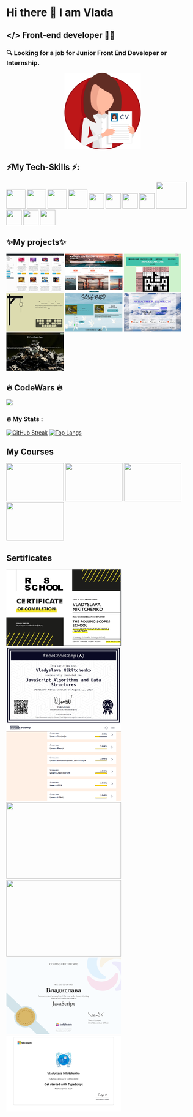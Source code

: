 # Hi there 👋 I am Vlada
## </> Front-end developer 👩‍💻
### 🔍 Looking for a job for Junior Front End Developer or Internship.
<p align="center"><a target="_blank" href="https://vlaru.github.io/rsschool-cv/src/index.html"><img src="./sources/cv_PNG1.png" width="200" height="200"></a></p>

<div background-color="#f03c15">
  <h2> ⚡My Tech-Skills ⚡:</h2>
    <div>
      <img src="https://cdn.iconscout.com/icon/free/png-256/free-html-59-225995.png?f=webp&w=256" width=50 height=50>
      <img src="https://cdn.iconscout.com/icon/free/png-256/free-css-38-226095.png?f=webp&w=256" width=50 height=50>
      <img src="https://cdn.iconscout.com/icon/free/png-256/free-node-6-226036.png?f=webp&w=256" width=50 height=50>
      <img src='https://cdn.iconscout.com/icon/free/png-256/free-javascript-2038874-1720087.png?f=webp&w=256' width=50 height=50>
      <img src="https://cdn.iconscout.com/icon/free/png-256/free-react-4-1175110.png?f=webp&w=256" width=40 height=40>
      <img src='https://cdn.iconscout.com/icon/free/png-256/free-typescript-3629120-3030260.png?f=webp&w=256' width=40 height=40>
      <img src="https://cdn.iconscout.com/icon/free/png-256/free-git-17-1175218.png?f=webp&w=256" width=40 height=40>
      <img src="https://cdn.iconscout.com/icon/free/png-256/free-github-163-761603.png?f=webp&w=256" width=40 height=40>
      <img src="https://cdn.iconscout.com/icon/free/png-256/free-webpack-2-1174981.png?f=webp&w=256"width=80 height=70>
      <img src="https://www.svgrepo.com/show/354521/vitejs.svg" width=40 height=40>
      <img src="https://img.stackshare.io/service/7035/default_66f265943abed56bcdbfca1c866a4261b1fbb063.jpg" width=40 height=40>
      <img src="https://img.stackshare.io/service/3337/Q4L7Jncy.jpg" width=40 height=40>
    </div>
</div>
<div>
  <h2>✨My projects✨</h2>
  <div>
    <a href='https://667c54f205f23692c4b7a4aa--sensational-florentine-793d9d.netlify.app/' target='_blank'><img src="./sources/commerce.jpg" width="150" height="100"></a>
    <a href='https://vlaru.github.io/Travel/' target='_blank'><img src="./sources/travel.jpg" width="150" height="100"></a>
    <a href='https://rolling-scopes-school.github.io/vlaru-JSFE2023Q4/nonogram/' target='_blank'><img src="./sources/nonogram.jpg" width="150" height="100"></a>
    <a href='https://rolling-scopes-school.github.io/vlaru-JSFE2023Q4/hangman/index.html' target='_blank'><img src="./sources/hangman.jpg" width="150" height="100"></a>
    <a href='https://rolling-scopes-school.github.io/vlaru-JSFE2022Q3/songbird/quiz.html' target='_blank'><img src="./sources/song.jpg" width="150" height="100"></a>
    <a href='https://vermillion-souffle-27bbf8.netlify.app/?city=Trzebnica#' target='_blank'><img src="./sources/weather.jpg" width="150" height="100"></a>
    <a href='https://rolling-scopes-school.github.io/vlaru-JSFE2023Q4/rss-puzzle/#start-page' target='_blank'><img src="./sources/puzzle.jpg" width="150" height="100"></a>
  </div>
</div>
<div>
  <h2>🔥 CodeWars 🔥</h2>
  <img src="https://www.codewars.com/users/rsschool_f7813bcb0ffb871c/badges/large" >
</div>

### :fire: My Stats :

[![GitHub Streak](http://github-readme-streak-stats.herokuapp.com/?user=vlaru)](https://git.io/streak-stats)
[![Top Langs](https://github-readme-stats.vercel.app/api/top-langs/?username=vlaru&layout=compact&theme=vision-friendly-dark)](https://github.com/anuraghazra/github-readme-stats)

<h2>My Courses</h2>
<div display="flex">
  <a><img src="https://yt3.googleusercontent.com/ytc/AIdro_lwn1knRB25xqtIy6_rEh2h32mGUbqDU-v1WODsOn94aA=s176-c-k-c0x00ffffff-no-rj" width="150" height="100"></a>
  <a><img src="https://images.codecademy.com/social/logo-codecademy-social.png" width="150" height="100"></a>
  <a><img src="https://upload.wikimedia.org/wikipedia/commons/3/39/FreeCodeCamp_logo.png" width="150" height="100"></a>
  <a><img src="https://ph-files.imgix.net/5fc39cec-c389-4a36-8972-b4892a361b31.png?auto=compress&codec=mozjpeg&cs=strip&auto=format&w=256&h=160&fit=crop&dpr=1" width="150" height="100"></a>
</div>
<h2>Sertificates</h2>
<div>
  <img src="./sources/RScertificate.jpg" width="300" height="200">
  <img src="./sources/certifiesFreeCodeCamp.jpg" width="300" height="200">
  <img src="./sources/codecademy.png" width="300" height="200">
  <img src="https://s3.amazonaws.com/shecodesio-production/students/certificates/000/118/701/original/118701.png?1713546182" width="300" height="200">
  <img src="https://s3.amazonaws.com/shecodesio-production/students/certificates/000/100/789/original/100789.png?1713556310" width="300" height="200">
  <img src="./sources/soleloarn.png" width="300" height="200">
  <img src="./sources/ts-c.jpg" width="300" height="200">
</div>

<!--
**VlaRu/VlaRu** is a ✨ _special_ ✨ repository because its `README.md` (this file) appears on your GitHub profile.

Here are some ideas to get you started:

- 🔭 I’m currently working on ...
- 🌱 I’m currently learning ...
- 👯 I’m looking to collaborate on ...
- 🤔 I’m looking for help with ...
- 💬 Ask me about ...
- 📫 How to reach me: ...
- 😄 Pronouns: ...
- ⚡ Fun fact: ...
-->
